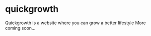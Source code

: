 # quickgrowth
Quickgrowth is a website where you can grow a better lifestyle
More coming soon...
<script async src="https://pagead2.googlesyndication.com/pagead/js/adsbygoogle.js?client=ca-pub-4076502709139910"
     crossorigin="anonymous"></script>
